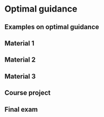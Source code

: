 # Optimal guidance

## Examples on optimal guidance

## Material 1

## Material 2

## Material 3

## Course project

## Final exam